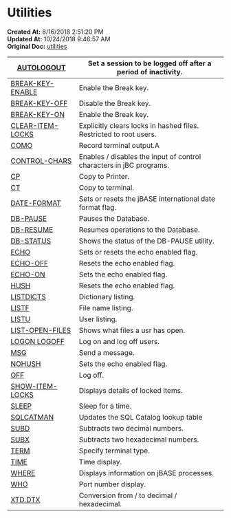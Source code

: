 # Utilities

**Created At:** 8/16/2018 2:51:20 PM  
**Updated At:** 10/24/2018 9:46:57 AM  
**Original Doc:** [utilities](https://docs.jbase.com/46963-utilities/utilities)  



| [AUTOLOGOUT](autologout) | Set a session to be logged off after a period of inactivity. |
| --- | --- |
| [BREAK-KEY-ENABLE](334580-break-key-enable) | Enable the Break key. |
| [BREAK-KEY-OFF](break-key-off) | Disable the Break key. |
| [BREAK-KEY-ON](break-key-on) | Enable the Break key. |
| [CLEAR-ITEM-LOCKS](clear-item-locks) | Explicitly clears locks in hashed files. Restricted to root users. |
| [COMO](como) | Record terminal output.A |
| [CONTROL-CHARS](control-chars) | Enables / disables the input of control characters in jBC programs. |
| [CP](cp) | Copy to Printer. |
| [CT](ct) | Copy to terminal. |
| [DATE-FORMAT](date-format) | Sets or resets the jBASE international date format flag. |
| [DB-PAUSE](db-pause) | Pauses the Database. |
| [DB-RESUME](db-resume) | Resumes operations to the Database. |
| [DB-STATUS](db-status) | Shows the status of the DB-PAUSE utility. |
| [ECHO](339007-echo) | Sets or resets the echo enabled flag. |
| [ECHO-OFF](339007-echo) | Resets the echo enabled flag. |
| [ECHO-ON](339007-echo) | Sets the echo enabled flag. |
| [HUSH](hush) | Resets the echo enabled flag. |
| [LISTDICTS](llistdicts) | Dictionary listing. |
| [LISTF](listf) | File name listing. |
| [LISTU](listu) | User listing. |
| [LIST-OPEN-FILES](https://www.jbase.com/r99/knowledgebase/manuals/3.0/30manpages/man/sup22_LIST_OPEN_FILES.htm) | Shows what files a usr has open. |
| [LOGON LOGOFF](logon-logoff) | Log on and log off users. |
| [MSG](msg) | Send a message. |
| [NOHUSH](nohush) | Sets the echo enabled flag. |
| [OFF](off) | Log off. |
| [SHOW-ITEM-LOCKS](show-item-locks) | Displays details of locked items. |
| [SLEEP](338175-sleep) | Sleep for a time. |
| [SQLCATMAN](sqlcatman) | Updates the SQL Catalog lookup table |
| [SUBD](338985-subd) | Subtracts two decimal numbers. |
| [SUBX](subx) | Subtracts two hexadecimal numbers. |
| [TERM](term) | Specify terminal type. |
| [TIME](338993-time) | Time display. |
| [WHERE](where) | Displays information on jBASE processes. |
| [WHO](jbcemulate) | Port number display. |
| [XTD.DTX](xtd-dtx) | Conversion from / to decimal / hexadecimal. |

